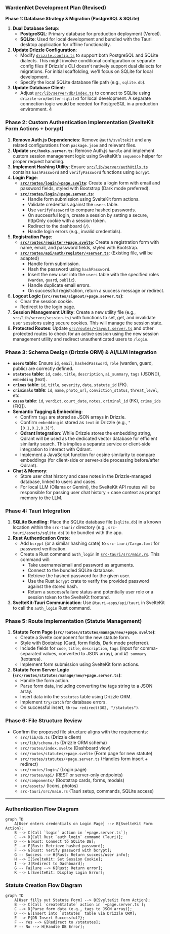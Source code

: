 ### **WardenNet Development Plan (Revised)**

**Phase 1: Database Strategy & Migration (PostgreSQL & SQLite)**

1.  **Dual Database Setup**:
    *   **PostgreSQL**: Primary database for production deployment (Vercel).
    *   **SQLite**: Used for local development and bundled with the Tauri desktop application for offline functionality.
2.  **Update Drizzle Configuration**:
    *   Modify [`drizzle.config.ts`](drizzle.config.ts) to support both PostgreSQL and SQLite dialects. This might involve conditional configuration or separate config files if Drizzle's CLI doesn't natively support dual dialects for migrations. For initial scaffolding, we'll focus on SQLite for local development.
    *   Specify the local SQLite database file path (e.g., `sqlite.db`).
3.  **Update Database Client**:
    *   Adjust [`src/lib/server/db/index.ts`](src/lib/server/db/index.ts) to connect to SQLite using `drizzle-orm/better-sqlite3` for local development. A separate connection logic would be needed for PostgreSQL in a production environment.
4

### **Phase 2: Custom Authentication Implementation (SvelteKit Form Actions + bcrypt)**

1.  **Remove Auth.js Dependencies**: Remove `@auth/sveltekit` and any related configurations from `package.json` and relevant files.
2.  **Update `src/hooks.server.ts`**: Remove Auth.js `handle` and implement custom session management logic using SvelteKit's `sequence` helper for proper request handling.
3.  **Implement Hashing Utility**: Ensure [`src/lib/server/authUtils.ts`](src/lib/server/authUtils.ts) contains `hashPassword` and `verifyPassword` functions using `bcrypt`.
4.  **Login Page**:
    *   **[`src/routes/login/+page.svelte`](src/routes/login/+page.svelte)**: Create a login form with email and password fields, styled with Bootstrap (Dark mode preferred).
    *   **[`src/routes/login/+page.server.ts`](src/routes/login/+page.server.ts)**:
        *   Handle form submission using SvelteKit form actions.
        *   Validate credentials against the `users` table.
        *   Use `verifyPassword` to compare hashed passwords.
        *   On successful login, create a session by setting a secure, httpOnly cookie with a session token.
        *   Redirect to the dashboard (`/`).
        *   Handle login errors (e.g., invalid credentials).
5.  **Registration Page**:
    *   **[`src/routes/register/+page.svelte`](src/routes/register/+page.svelte)**: Create a registration form with name, email, and password fields, styled with Bootstrap.
    *   **[`src/routes/api/auth/register/+server.ts`](src/routes/api/auth/register/+server.ts)**: (Existing file, will be adapted)
        *   Handle form submission.
        *   Hash the password using `hashPassword`.
        *   Insert the new user into the `users` table with the specified roles (`warden`, `guard`, `public`).
        *   Handle duplicate email errors.
        *   On successful registration, return a success message or redirect.
6.  **Logout Logic (`src/routes/signout/+page.server.ts`)**:
    *   Clear the session cookie.
    *   Redirect to the login page.
7.  **Session Management Utility**: Create a new utility file (e.g., `src/lib/server/session.ts`) with functions to set, get, and invalidate user sessions using secure cookies. This will manage the session state.
8.  **Protected Routes**: Update [`src/routes/+layout.server.ts`](src/routes/+layout.server.ts) and other protected routes to check for an active session using the new session management utility and redirect unauthenticated users to `/login`.

### **Phase 3: Schema Design (Drizzle ORM) & AI/LLM Integration**

*   **`users` table**: Ensure `id`, `email`, `hashedPassword`, `role` (warden, guard, public) are correctly defined.
*   **`statutes` table**: `id`, `code`, `title`, `description`, `ai_summary`, `tags` (JSON[]), `embedding` (text).
*   **`crimes` table**: `id`, `title`, `severity`, `date`, `statute_id` (FK).
*   **`criminals` table**: `id`, `name`, `photo_url`, `conviction_status`, `threat_level`, etc.
*   **`cases` table**: `id`, `verdict`, `court_date`, `notes`, `criminal_id` (FK), `crime_ids` (FK[]).
*   **Semantic Tagging & Embedding**:
    *   Confirm `tags` are stored as JSON arrays in Drizzle.
    *   Confirm `embedding` is stored as `text` in Drizzle (e.g., `"[0.1,0.2,0.3]"`).
    *   **Qdrant Integration**: While Drizzle stores the embedding string, Qdrant will be used as the dedicated vector database for efficient similarity search. This implies a separate service or client-side integration to interact with Qdrant.
    *   Implement a JavaScript function for cosine similarity to compare embeddings (for client-side or server-side processing before/after Qdrant).
*   **Chat & Memory**:
    *   Store user chat history and case notes in the Drizzle-managed database, linked to users and cases.
    *   For local LLM (Ollama or Gemini), the SvelteKit API routes will be responsible for passing user chat history + case context as prompt memory to the LLM.

### **Phase 4: Tauri Integration**

1.  **SQLite Bundling**: Place the SQLite database file (`sqlite.db`) in a known location within the `src-tauri/` directory (e.g., `src-tauri/assets/sqlite.db`) to be bundled with the app.
2.  **Rust Authentication Crate**:
    *   Add `bcrypt` (or a similar hashing crate) to `src-tauri/Cargo.toml` for password verification.
    *   Create a Rust command `auth_login` in [`src-tauri/src/main.rs`](src-tauri/src/main.rs). This command will:
        *   Take username/email and password as arguments.
        *   Connect to the bundled SQLite database.
        *   Retrieve the hashed password for the given user.
        *   Use the Rust `bcrypt` crate to verify the provided password against the stored hash.
        *   Return a success/failure status and potentially user role or a session token to the SvelteKit frontend.
3.  **SvelteKit-Tauri Communication**: Use `@tauri-apps/api/tauri` in SvelteKit to call the `auth_login` Rust command.

### **Phase 5: Route Implementation (Statute Management)**

1.  **Statute Form Page (`src/routes/statutes/manage/new/+page.svelte`)**:
    *   Create a Svelte component for the new statute form.
    *   Style with Bootstrap (Card, form fields, Dark mode preferred).
    *   Include fields for `code`, `title`, `description`, `tags` (input for comma-separated values, converted to JSON array), and `AI summary` (textarea).
    *   Implement form submission using SvelteKit form actions.
2.  **Statute Form Server Logic (`src/routes/statutes/manage/new/+page.server.ts`)**:
    *   Handle the form action.
    *   Parse form data, including converting the tags string to a JSON array.
    *   Insert data into the `statutes` table using Drizzle ORM.
    *   Implement `try/catch` for database errors.
    *   On successful insert, `throw redirect(302, "/statutes")`.

### **Phase 6: File Structure Review**

*   Confirm the proposed file structure aligns with the requirements:
    *   `src/lib/db.ts` (Drizzle client)
    *   `src/lib/schema.ts` (Drizzle ORM schema)
    *   `src/routes/index.svelte` (Dashboard view)
    *   `src/routes/statutes/+page.svelte` (Form page for new statute)
    *   `src/routes/statutes/+page.server.ts` (Handles form insert + redirect)
    *   `src/routes/login/` (Login page)
    *   `src/routes/api/` (REST or server-only endpoints)
    *   `src/components/` (Bootstrap cards, forms, modals)
    *   `src/assets/` (Icons, photos)
    *   `src-tauri/src/main.rs` (Tauri setup, commands, SQLite access)

---

### **Authentication Flow Diagram**

```mermaid
graph TD
    A[User enters credentials on Login Page] --> B{SvelteKit Form Action};
    B --> C[Call `login` action in `+page.server.ts`];
    C --> D[Call Rust `auth_login` command (Tauri)];
    D --> E[Rust: Connect to SQLite DB];
    E --> F[Rust: Retrieve hashed password];
    F --> G[Rust: Verify password with bcrypt];
    G -- Success --> H[Rust: Return success/user info];
    H --> I[SvelteKit: Set Session Cookie];
    I --> J[Redirect to Dashboard];
    G -- Failure --> K[Rust: Return error];
    K --> L[SvelteKit: Display Login Error];
```

### **Statute Creation Flow Diagram**

```mermaid
graph TD
    A[User fills out Statute Form] --> B{SvelteKit Form Action};
    B --> C[Call `createStatute` action in `+page.server.ts`];
    C --> D[Parse form data (e.g., tags to JSON array)];
    D --> E[Insert into `statutes` table via Drizzle ORM];
    E --> F{DB Insert Successful?};
    F -- Yes --> G[Redirect to /statutes];
    F -- No --> H[Handle DB Error];
